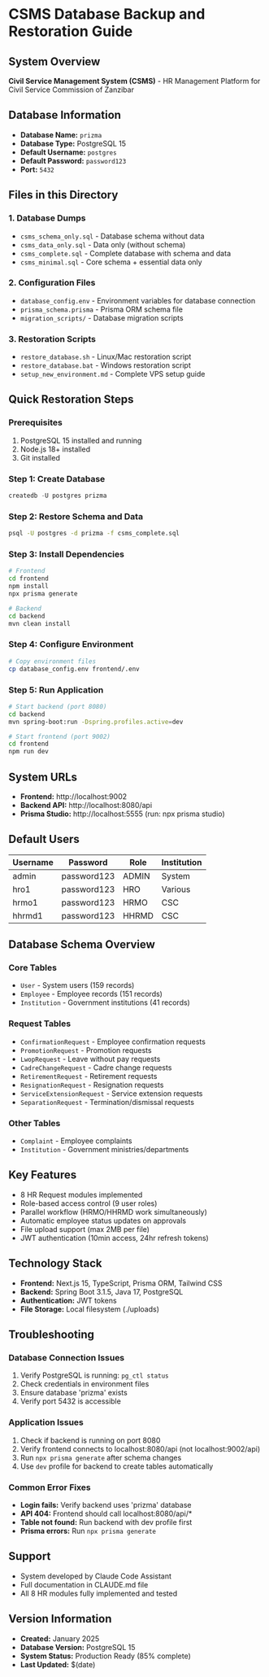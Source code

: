 # CSMS Database Backup and Restoration Guide

## System Overview
**Civil Service Management System (CSMS)** - HR Management Platform for Civil Service Commission of Zanzibar

## Database Information
- **Database Name:** `prizma`
- **Database Type:** PostgreSQL 15
- **Default Username:** `postgres`
- **Default Password:** `password123`
- **Port:** `5432`

## Files in this Directory

### 1. Database Dumps
- `csms_schema_only.sql` - Database schema without data
- `csms_data_only.sql` - Data only (without schema)
- `csms_complete.sql` - Complete database with schema and data
- `csms_minimal.sql` - Core schema + essential data only

### 2. Configuration Files
- `database_config.env` - Environment variables for database connection
- `prisma_schema.prisma` - Prisma ORM schema file
- `migration_scripts/` - Database migration scripts

### 3. Restoration Scripts
- `restore_database.sh` - Linux/Mac restoration script
- `restore_database.bat` - Windows restoration script
- `setup_new_environment.md` - Complete VPS setup guide

## Quick Restoration Steps

### Prerequisites
1. PostgreSQL 15 installed and running
2. Node.js 18+ installed
3. Git installed

### Step 1: Create Database
```sql
createdb -U postgres prizma
```

### Step 2: Restore Schema and Data
```bash
psql -U postgres -d prizma -f csms_complete.sql
```

### Step 3: Install Dependencies
```bash
# Frontend
cd frontend
npm install
npx prisma generate

# Backend  
cd backend
mvn clean install
```

### Step 4: Configure Environment
```bash
# Copy environment files
cp database_config.env frontend/.env
```

### Step 5: Run Application
```bash
# Start backend (port 8080)
cd backend
mvn spring-boot:run -Dspring.profiles.active=dev

# Start frontend (port 9002)  
cd frontend
npm run dev
```

## System URLs
- **Frontend:** http://localhost:9002
- **Backend API:** http://localhost:8080/api
- **Prisma Studio:** http://localhost:5555 (run: npx prisma studio)

## Default Users
| Username | Password | Role | Institution |
|----------|----------|------|-------------|
| admin | password123 | ADMIN | System |
| hro1 | password123 | HRO | Various |
| hrmo1 | password123 | HRMO | CSC |
| hhrmd1 | password123 | HHRMD | CSC |

## Database Schema Overview

### Core Tables
- `User` - System users (159 records)
- `Employee` - Employee records (151 records)
- `Institution` - Government institutions (41 records)

### Request Tables
- `ConfirmationRequest` - Employee confirmation requests
- `PromotionRequest` - Promotion requests  
- `LwopRequest` - Leave without pay requests
- `CadreChangeRequest` - Cadre change requests
- `RetirementRequest` - Retirement requests
- `ResignationRequest` - Resignation requests
- `ServiceExtensionRequest` - Service extension requests
- `SeparationRequest` - Termination/dismissal requests

### Other Tables
- `Complaint` - Employee complaints
- `Institution` - Government ministries/departments

## Key Features
- 8 HR Request modules implemented
- Role-based access control (9 user roles)
- Parallel workflow (HRMO/HHRMD work simultaneously)
- Automatic employee status updates on approvals
- File upload support (max 2MB per file)
- JWT authentication (10min access, 24hr refresh tokens)

## Technology Stack
- **Frontend:** Next.js 15, TypeScript, Prisma ORM, Tailwind CSS
- **Backend:** Spring Boot 3.1.5, Java 17, PostgreSQL
- **Authentication:** JWT tokens
- **File Storage:** Local filesystem (./uploads)

## Troubleshooting

### Database Connection Issues
1. Verify PostgreSQL is running: `pg_ctl status`
2. Check credentials in environment files
3. Ensure database 'prizma' exists
4. Verify port 5432 is accessible

### Application Issues  
1. Check if backend is running on port 8080
2. Verify frontend connects to localhost:8080/api (not localhost:9002/api)
3. Run `npx prisma generate` after schema changes
4. Use `dev` profile for backend to create tables automatically

### Common Error Fixes
- **Login fails:** Verify backend uses 'prizma' database
- **API 404:** Frontend should call localhost:8080/api/*
- **Table not found:** Run backend with dev profile first
- **Prisma errors:** Run `npx prisma generate`

## Support
- System developed by Claude Code Assistant
- Full documentation in CLAUDE.md file
- All 8 HR modules fully implemented and tested

## Version Information
- **Created:** January 2025
- **Database Version:** PostgreSQL 15
- **System Status:** Production Ready (85% complete)
- **Last Updated:** $(date)